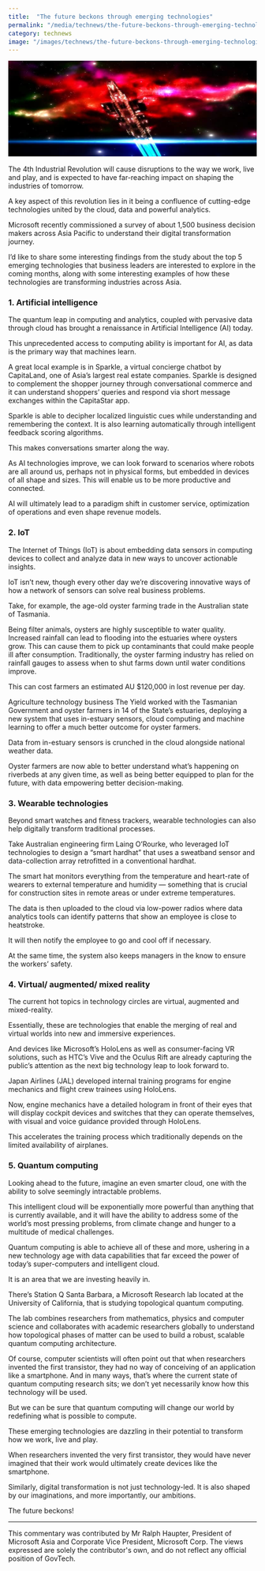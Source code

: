 ```yaml
---
title:  "The future beckons through emerging technologies"
permalink: "/media/technews/the-future-beckons-through-emerging-technologies"
category: technews
image: "/images/technews/the-future-beckons-through-emerging-technologies-part-1.png"
---
```


![The future beckons through emerging technologies](/images/technews/the-future-beckons-through-emerging-technologies-part-1.png)

The 4th Industrial Revolution will cause disruptions to the way we work, live and play, and is expected to have far-reaching impact on shaping the industries of tomorrow.

A key aspect of this revolution lies in it being a confluence of cutting-edge technologies united by the cloud, data and powerful analytics.

Microsoft recently commissioned a survey of about 1,500 business decision makers across Asia Pacific to understand their digital transformation journey.

I’d like to share some interesting findings from the study about the top 5 emerging technologies that business leaders are interested to explore in the coming months, along with some interesting examples of how these technologies are transforming industries across Asia.

### **1. Artificial intelligence**
The quantum leap in computing and analytics, coupled with pervasive data through cloud has brought a renaissance in Artificial Intelligence (AI) today.

This unprecedented access to computing ability is important for AI, as data is the primary way that machines learn.

A great local example is in Sparkle, a virtual concierge chatbot by CapitaLand, one of Asia’s largest real estate companies. Sparkle is designed to complement the shopper journey through conversational commerce and it can understand shoppers’ queries and respond via short message exchanges within the CapitaStar app.

Sparkle is able to decipher localized linguistic cues while understanding and remembering the context. It is also learning automatically through intelligent feedback scoring algorithms.

This makes conversations smarter along the way.

As AI technologies improve, we can look forward to scenarios where robots are all around us, perhaps not in physical forms, but embedded in devices of all shape and sizes. This will enable us to be more productive and connected.

AI will ultimately lead to a paradigm shift in customer service, optimization of operations and even shape revenue models.

### **2. IoT**
The Internet of Things (IoT) is about embedding data sensors in computing devices to collect and analyze data in new ways to uncover actionable insights.

IoT isn’t new, though every other day we’re discovering innovative ways of how a network of sensors can solve real business problems.

Take, for example, the age-old oyster farming trade in the Australian state of Tasmania.

Being filter animals, oysters are highly susceptible to water quality. Increased rainfall can lead to flooding into the estuaries where oysters grow. This can cause them to pick up contaminants that could make people ill after consumption. Traditionally, the oyster farming industry has relied on rainfall gauges to assess when to shut farms down until water conditions improve.

This can cost farmers an estimated AU $120,000 in lost revenue per day.

Agriculture technology business The Yield worked with the Tasmanian Government and oyster farmers in 14 of the State’s estuaries, deploying a new system that uses in-estuary sensors, cloud computing and machine learning to offer a much better outcome for oyster farmers.

Data from in-estuary sensors is crunched in the cloud alongside national weather data.

Oyster farmers are now able to better understand what’s happening on riverbeds at any given time, as well as being better equipped to plan for the future, with data empowering better decision-making.

### **3. Wearable technologies**
Beyond smart watches and fitness trackers, wearable technologies can also help digitally transform traditional processes.

Take Australian engineering firm Laing O’Rourke, who leveraged IoT technologies to design a “smart hardhat” that uses a sweatband sensor and data-collection array retrofitted in a conventional hardhat.

The smart hat monitors everything from the temperature and heart-rate of wearers to external temperature and humidity — something that is crucial for construction sites in remote areas or under extreme temperatures.

The data is then uploaded to the cloud via low-power radios where data analytics tools can identify patterns that show an employee is close to heatstroke.

It will then notify the employee to go and cool off if necessary.

At the same time, the system also keeps managers in the know to ensure the workers’ safety.

### **4. Virtual/ augmented/ mixed reality**
The current hot topics in technology circles are virtual, augmented and mixed-reality.

Essentially, these are technologies that enable the merging of real and virtual worlds into new and immersive experiences.

And devices like Microsoft’s HoloLens as well as consumer-facing VR solutions, such as HTC’s Vive and the Oculus Rift are already capturing the public’s attention as the next big technology leap to look forward to.

Japan Airlines (JAL) developed internal training programs for engine mechanics and flight crew trainees using HoloLens.

Now, engine mechanics have a detailed hologram in front of their eyes that will display cockpit devices and switches that they can operate themselves, with visual and voice guidance provided through HoloLens.

This accelerates the training process which traditionally depends on the limited availability of airplanes.

### **5. Quantum computing**
Looking ahead to the future, imagine an even smarter cloud, one with the ability to solve seemingly intractable problems.

This intelligent cloud will be exponentially more powerful than anything that is currently available, and it will have the ability to address some of the world’s most pressing problems, from climate change and hunger to a multitude of medical challenges.

Quantum computing is able to achieve all of these and more, ushering in a new technology age with data capabilities that far exceed the power of today’s super-computers and intelligent cloud.

It is an area that we are investing heavily in.

There’s Station Q Santa Barbara, a Microsoft Research lab located at the University of California, that is studying topological quantum computing.

The lab combines researchers from mathematics, physics and computer science and collaborates with academic researchers globally to understand how topological phases of matter can be used to build a robust, scalable quantum computing architecture.

Of course, computer scientists will often point out that when researchers invented the first transistor, they had no way of conceiving of an application like a smartphone. And in many ways, that’s where the current state of quantum computing research sits; we don’t yet necessarily know how this technology will be used.

But we can be sure that quantum computing will change our world by redefining what is possible to compute.

 

These emerging technologies are dazzling in their potential to transform how we work, live and play.

When researchers invented the very first transistor, they would have never imagined that their work would ultimately create devices like the smartphone.

Similarly, digital transformation is not just technology-led. It is also shaped by our imaginations, and more importantly, our ambitions.

The future beckons!

---

This commentary was contributed by Mr Ralph Haupter, President of Microsoft Asia and Corporate Vice President, Microsoft Corp.
The views expressed are solely the contributor's own, and do not reflect any official position of GovTech.

